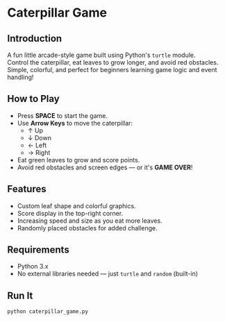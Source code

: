 # Caterpillar Game

## Introduction
A fun little arcade-style game built using Python's `turtle` module.  
Control the caterpillar, eat leaves to grow longer, and avoid red obstacles.  
Simple, colorful, and perfect for beginners learning game logic and event handling!

## How to Play
- Press **SPACE** to start the game.
- Use **Arrow Keys** to move the caterpillar:
  - ↑ Up
  - ↓ Down
  - ← Left
  - → Right
- Eat green leaves to grow and score points.
- Avoid red obstacles and screen edges — or it's **GAME OVER**!

## Features
- Custom leaf shape and colorful graphics.
- Score display in the top-right corner.
- Increasing speed and size as you eat more leaves.
- Randomly placed obstacles for added challenge.

## Requirements
- Python 3.x
- No external libraries needed — just `turtle` and `random` (built-in)

## Run It
```bash
python caterpillar_game.py
